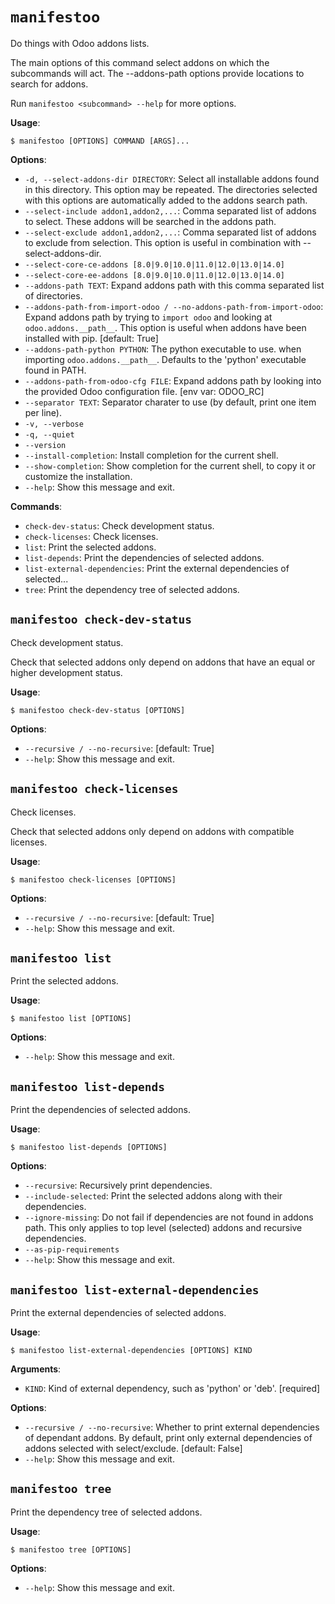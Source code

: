 # `manifestoo`

Do things with Odoo addons lists.

The main options of this command select addons on which the subcommands
will act. The --addons-path options provide locations to search for addons.

Run `manifestoo <subcommand> --help` for more options.

**Usage**:

```console
$ manifestoo [OPTIONS] COMMAND [ARGS]...
```

**Options**:

* `-d, --select-addons-dir DIRECTORY`: Select all installable addons found in this directory. This option may be repeated. The directories selected with this options are automatically added to the addons search path.
* `--select-include addon1,addon2,...`: Comma separated list of addons to select. These addons will be searched in the addons path.
* `--select-exclude addon1,addon2,...`: Comma separated list of addons to exclude from selection. This option is useful in combination with --select-addons-dir.
* `--select-core-ce-addons [8.0|9.0|10.0|11.0|12.0|13.0|14.0]`
* `--select-core-ee-addons [8.0|9.0|10.0|11.0|12.0|13.0|14.0]`
* `--addons-path TEXT`: Expand addons path with this comma separated list of directories.
* `--addons-path-from-import-odoo / --no-addons-path-from-import-odoo`: Expand addons path by trying to `import odoo` and looking at `odoo.addons.__path__`. This option is useful when addons have been installed with pip.  [default: True]
* `--addons-path-python PYTHON`: The python executable to use. when importing `odoo.addons.__path__`. Defaults to the 'python' executable found in PATH.
* `--addons-path-from-odoo-cfg FILE`: Expand addons path by looking into the provided Odoo configuration file.   [env var: ODOO_RC]
* `--separator TEXT`: Separator charater to use (by default, print one item per line).
* `-v, --verbose`
* `-q, --quiet`
* `--version`
* `--install-completion`: Install completion for the current shell.
* `--show-completion`: Show completion for the current shell, to copy it or customize the installation.
* `--help`: Show this message and exit.

**Commands**:

* `check-dev-status`: Check development status.
* `check-licenses`: Check licenses.
* `list`: Print the selected addons.
* `list-depends`: Print the dependencies of selected addons.
* `list-external-dependencies`: Print the external dependencies of selected...
* `tree`: Print the dependency tree of selected addons.

## `manifestoo check-dev-status`

Check development status.

Check that selected addons only depend on addons that have an equal
or higher development status.

**Usage**:

```console
$ manifestoo check-dev-status [OPTIONS]
```

**Options**:

* `--recursive / --no-recursive`: [default: True]
* `--help`: Show this message and exit.

## `manifestoo check-licenses`

Check licenses.

Check that selected addons only depend on addons with compatible
licenses.

**Usage**:

```console
$ manifestoo check-licenses [OPTIONS]
```

**Options**:

* `--recursive / --no-recursive`: [default: True]
* `--help`: Show this message and exit.

## `manifestoo list`

Print the selected addons.

**Usage**:

```console
$ manifestoo list [OPTIONS]
```

**Options**:

* `--help`: Show this message and exit.

## `manifestoo list-depends`

Print the dependencies of selected addons.

**Usage**:

```console
$ manifestoo list-depends [OPTIONS]
```

**Options**:

* `--recursive`: Recursively print dependencies.
* `--include-selected`: Print the selected addons along with their dependencies.
* `--ignore-missing`: Do not fail if dependencies are not found in addons path. This only applies to top level (selected) addons and recursive dependencies.
* `--as-pip-requirements`
* `--help`: Show this message and exit.

## `manifestoo list-external-dependencies`

Print the external dependencies of selected addons.

**Usage**:

```console
$ manifestoo list-external-dependencies [OPTIONS] KIND
```

**Arguments**:

* `KIND`: Kind of external dependency, such as 'python' or 'deb'.  [required]

**Options**:

* `--recursive / --no-recursive`: Whether to print external dependencies of dependant addons. By default, print only external dependencies of addons selected with select/exclude.  [default: False]
* `--help`: Show this message and exit.

## `manifestoo tree`

Print the dependency tree of selected addons.

**Usage**:

```console
$ manifestoo tree [OPTIONS]
```

**Options**:

* `--help`: Show this message and exit.
